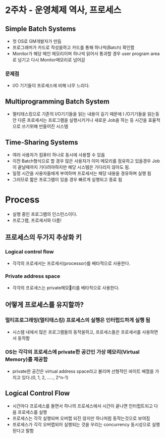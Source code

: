 # 2주차 - 운영체제 역사, 프로세스
## Simple Batch Systems
* 첫 OS로 GM개발자가 만듬
* 프로그래머가 카드로 작성을하고 카드를 통해 하나씩(Batch) 확인함
* Monitor가 해당 메인 메모리이며 하나씩 읽어서 통과할 경우 user program area로 넘기고 다시 Monitor메모리로 넘어감

### 문제점
* I/O 기기들이 프로세스에 비해 너무 느리다.

## Multiprogramming Batch System
* 멀티태스킹으로 기존의 I/O기기들을 읽는 내용이 길기 때문에 I /O기기들을 읽는동안 다른 프로세서는 프로그램을 실행시키거나 새로운 Job을 하는 등 시간을 효율적으로 쓰기위해 만들어진 시스템

## Time-Sharing Systems
* 여러 사용자가 컴퓨터 하나로 동시에 사용할 수 있음
* 이전 Batch형식으로 할 경우 많은 사용자가 이미 메모리를 점유하고 있을경우 Job이 끝날때까지 기다려야하지만 해당 시스템은 기다리지 않아도 됨.
* 일정 시간을 사용자들에게 부여하며 프로세서는 해당 내용을 경유하며 실행 됨
* 그러므로 짧은 프로그램이 있을 경우 빠르게 실행되고 종료 됨

# Process
* 실행 중인 프로그램의 인스턴스이다.
* 프로그램, 프로세서와 다름!


## 프로세스의 두가지 추상화 키
### Logical control flow
* 각각의 프로세서는 프로세서(processor)를 배타적으로 사용한다.

###  Private address space
* 각각의 프로세스는 private메모리를 베타적으로 사용한다.

## 어떻게 프로세스를 유지할까?
### 멀티프로그래밍(멀티태스킹) 프로세스의 실행은 인터럽드하게 실행 됨
* 시스템 내에서 많은 프로그램들의 동작을하고, 프로세스들은 프로세서를 사용하면서 동작함

### OS는 각각의 프로세스에 private한 공간인 가상 메모리(Virtual Memory)를 제공함
* private한 공간은 virtual address space라고 불리며 선형적인 바이트 배열을 가지고 있다.(0, 1, 2, ….., 2^n-1)


## Logical Control Flow
* 시간마다 프로세스를 돌면서 하나의 프로세스에서 시간이 끝나면 인터럽트되고 다음 프로세스를 실행
* 프로세스는 각각 실행되며 오버랩 되진 않지만 하나처럼 동작는것으로 보여짐
* 프로세스가 각각 오버랩되어 실행되는 것을 우리는 concurrency 동시성으로 실행된다고 말함